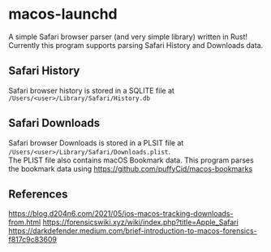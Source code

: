 # macos-launchd
A simple Safari browser parser (and very simple library) written in Rust!  
Currently this program supports parsing Safari History and Downloads data.  

## Safari History
Safari browser history is stored in a SQLITE file at `/Users/<user>/Library/Safari/History.db`
## Safari Downloads
Safari browser Downloads is stored in a PLSIT file at `/Users/<user>/Library/Safari/Downloads.plist`.  
The PLIST file also contains macOS Bookmark data. This program parses the bookmark data using https://github.com/puffyCid/macos-bookmarks

## References
https://blog.d204n6.com/2021/05/ios-macos-tracking-downloads-from.html
https://forensicswiki.xyz/wiki/index.php?title=Apple_Safari
https://darkdefender.medium.com/brief-introduction-to-macos-forensics-f817c9c83609